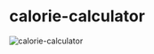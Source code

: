 # calorie-calculator


![calorie-calculator](https://user-images.githubusercontent.com/103689125/232969562-b8a6cd75-2987-4874-a739-644e637cfe40.png)
